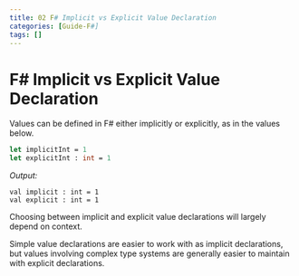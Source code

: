 ```yaml
---
title: 02 F# Implicit vs Explicit Value Declaration
categories: [Guide-F#]
tags: []
---
```



# F# Implicit vs Explicit Value Declaration

Values can be defined in F# either implicitly or explicitly, as in the values below.

```fsharp
let implicitInt = 1
let explicitInt : int = 1
```

*Output:*
```console
val implicit : int = 1
val explicit : int = 1
```


Choosing between implicit and explicit value declarations will largely depend on context.  

Simple value declarations are easier to work with as implicit declarations, but values involving complex type systems are generally easier to maintain with explicit declarations.  


